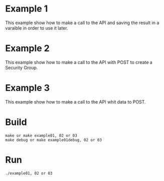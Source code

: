 # Example 1
This example show how to make a call to the API and saving the result in a varaible in order to use it later.

# Example 2
This example show how to make a call to the API with POST to create a Security Group.

# Example 3
This example show how to make a call to the API whit data to POST.

# Build

```
make or make example01, 02 or 03
make debug or make example01debug, 02 or 03
```

# Run

```
./example01, 02 or 03
```